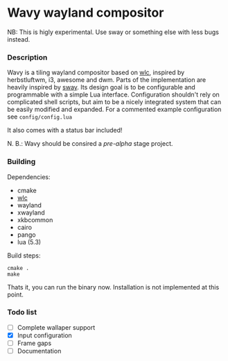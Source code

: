 # Wavy wayland compositor

NB: This is higly experimental. Use sway or something else with less bugs
instead.

### Description
Wavy is a tiling wayland compositor based on [wlc](https://github.com/Cloudef/wlc),
inspired by herbstluftwm, i3, awesome and dwm. Parts of the implementation are heavily
inspired by [sway](https://github.com/SirCmpwn/sway).
Its design goal is to be configurable and programmable with a simple Lua interface.
Configuration shouldn't rely on complicated shell scripts, but aim to be a nicely integrated
system that can be easily modified and expanded.
For a commented example configuration see `config/config.lua`

It also comes with a status bar included!

N. B.: Wavy should be consired a _pre-alpha_ stage project.

### Building

Dependencies:

- cmake
- [wlc](https://github.com/Cloudef/wlc)
- wayland
- xwayland
- xkbcommon
- cairo
- pango
- lua (5.3)

Build steps:

    cmake .
    make

Thats it, you can run the binary now. Installation is not implemented at this
point.

### Todo list
- [ ] Complete wallaper support
- [x] Input configuration
- [ ] Frame gaps
- [ ] Documentation
